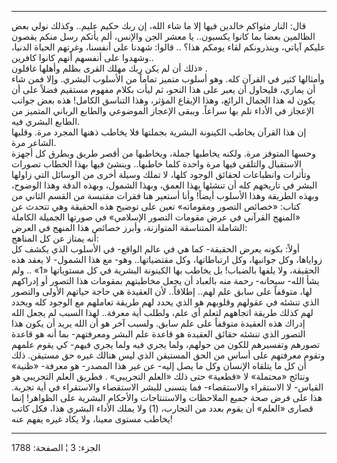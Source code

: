 ------------------------------------------------------------------------

قال: النار مثواكم خالدين فيها إلا ما شاء الله، إن ربك حكيم عليم.. وكذلك
نولي بعض الظالمين بعضا بما كانوا يكسبون.. يا معشر الجن والإنس، ألم يأتكم
رسل منكم يقصون عليكم آياتي، وينذرونكم لقاء يومكم هذا؟ .. قالوا: شهدنا
على أنفسنا، وغرتهم الحياة الدنيا، وشهدوا على أنفسهم أنهم كانوا
كافرين..  
ذلك أن لم يكن ربك مهلك القرى بظلم وأهلها غافلون» .  
وأمثالها كثير في القرآن كله. وهو أسلوب متميز تماماً من الأسلوب البشري.
وإلا فمن شاء أن يماري، فليحاول أن يعبر على هذا النحو، ثم ليأت بكلام
مفهوم مستقيم فضلاً على أن يكون له هذا الجمال الرائع، وهذا الإيقاع المؤثر،
وهذا التناسق الكامل! هذه بعض جوانب الإعجاز في الأداء نلم بها سراعاً.
ويبقى الإعجاز الموضوعي والطابع الرباني المتميز من الطابع البشري فيه.  
إن هذا القرآن يخاطب الكينونة البشرية بجملتها فلا يخاطب ذهنها المجرد مرة.
وقلبها الشاعر مرة.  
وحسها المتوفز مرة. ولكنه يخاطبها جملة، ويخاطبها من أقصر طريق ويطرق كل
أجهزة الاستقبال والتلقي فيها مرة واحدة كلما خاطبها.. وينشئ فيها بهذا
الخطاب تصورات وتأثرات وانطباعات لحقائق الوجود كلها، لا تملك وسيلة أخرى
من الوسائل التي زاولها البشر في تاريخهم كله أن تنشئها بهذا العمق، وبهذا
الشمول، وبهذه الدقة وهذا الوضوح، وبهذه الطريقة وهذا الأسلوب أيضاً! وأنا
أستعير هنا فقرات مقتبسة من القسم الثاني من كتاب: «خصائص التصور ومقوماته»
تعين على توضيح هذه الحقيقة وهي تتحدث عن «المنهج القرآني في عرض مقومات
التصور الإسلامي» في صورتها الجميلة الكاملة الشاملة المتناسقة المتوازنة،
وأبرز خصائص هذا المنهج في العرض:  
أنه يمتاز عن كل المناهج:  
أولاً: بكونه يعرض الحقيقة- كما هي في عالم الواقع- في الأسلوب الذي يكشف كل
زواياها، وكل جوانبها، وكل ارتباطاتها، وكل مقتضياتها.. وهو- مع هذا
الشمول- لا يعقد هذه الحقيقة، ولا يلفها بالضباب! بل يخاطب بها الكينونة
البشرية في كل مستوياتها «1» .. ولم يشأ الله- سبحانه- رحمة منه بالعباد أن
يجعل مخاطبتهم بمقومات هذا التصور أو إدراكهم لها، متوقفاً على سابق علم
لهم.. إطلاقاً.. لأن العقيدة هي حاجة حياتهم الأولى والتصور الذي تنشئه في
عقولهم وقلوبهم هو الذي يحدد لهم طريقة تعاملهم مع الوجود كله ويحدد لهم
كذلك طريقة اتجاههم لتعلم أي علم، ولطلب أية معرفة.. لهذا السبب لم يجعل
الله إدراك هذه العقيدة متوقفاً على علم سابق. ولسبب آخر هو أن الله يريد أن
يكون هذا التصور الذي تنشئه حقائق العقيدة هو قاعدة علم البشر ومعرفتهم-
بما أنه هو قاعدة تصورهم وتفسيرهم للكون من حولهم، ولما يجري فيه ولما يجري
فيهم- كي يقوم علمهم وتقوم معرفتهم على أساس من الحق المستيقن الذي ليس
هنالك غيره حق مستيقن. ذلك أن كل ما يتلقاه الإنسان وكل ما يصل إليه- عن
غير هذا المصدر- هو معرفة- «ظنية» ونتائج «محتملة» لا «قطعية» حتى ذلك
«العلم التجريبي» . فطريق العلم التجريبي هو القياس- لا الاستقراء
والاستقصاء- فما يتسنى للبشر الاستقصاء والاستقراء في أية تجربة. هذا على
فرض صحة جميع الملاحظات والاستنتاجات والأحكام البشرية على الظواهر! إنما
قصارى «العلم» أن يقوم بعدد من التجارب، (1) ولا يملك الأداء البشري هذا،
فكل كاتب يخاطب مستوى معينا، ولا يكاد غيره يفهم عنه!

------------------------------------------------------------------------

الجزء: 3 ¦ الصفحة: 1788
